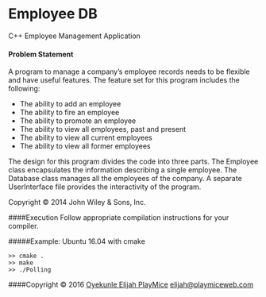 ﻿Employee DB
====================
C++ Employee Management Application

#### Problem Statement
A program to manage a company’s employee records needs to be flexible and have useful features.
The feature set for this program includes the following:
* The ability to add an employee
* The ability to fire an employee
* The ability to promote an employee
* The ability to view all employees, past and present
* The ability to view all current employees
* The ability to view all former employees

The design for this program divides the code into three parts. The Employee class encapsulates the
information describing a single employee. The Database class manages all the employees of the
company. A separate UserInterface file provides the interactivity of the program.

Copyright © 2014 John Wiley & Sons, Inc.

####Execution
Follow appropriate compilation instructions for your compiler.

#####Example: Ubuntu 16.04 with cmake

    >> cmake .
    >> make
    >> ./Polling

####Copyright
© 2016 [Oyekunle Elijah PlayMice](http://www.playmiceweb.com/) <elijah@playmiceweb.com>
